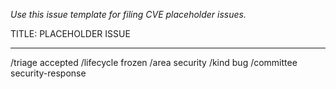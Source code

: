 _Use this issue template for filing CVE placeholder issues._

TITLE: PLACEHOLDER ISSUE

---

/triage accepted
/lifecycle frozen
/area security
/kind bug
/committee security-response
